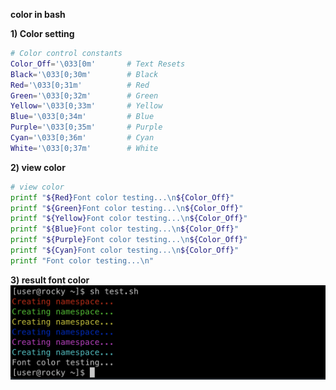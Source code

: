 **color in bash**

**1) Color setting**
```bash
# Color control constants
Color_Off='\033[0m'       # Text Resets
Black='\033[0;30m'        # Black
Red='\033[0;31m'          # Red
Green='\033[0;32m'        # Green
Yellow='\033[0;33m'       # Yellow
Blue='\033[0;34m'         # Blue
Purple='\033[0;35m'       # Purple
Cyan='\033[0;36m'         # Cyan
White='\033[0;37m'        # White

```


**2) view color**
```bash
# view color
printf "${Red}Font color testing...\n${Color_Off}"
printf "${Green}Font color testing...\n${Color_Off}"
printf "${Yellow}Font color testing...\n${Color_Off}"
printf "${Blue}Font color testing...\n${Color_Off}"
printf "${Purple}Font color testing...\n${Color_Off}"
printf "${Cyan}Font color testing...\n${Color_Off}"
printf "Font color testing...\n"
```


**3) result font color**
![font_color_in_bash](./imgs/font_color_in_bash.png)
